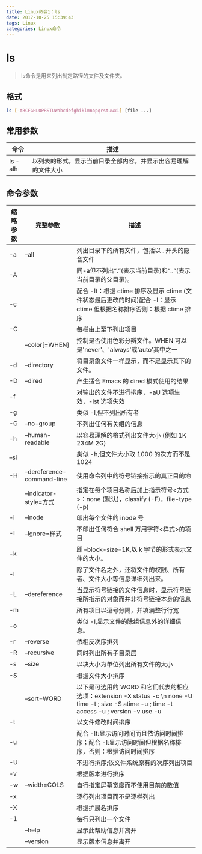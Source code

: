 ```yaml
---
title: Linux命令1：ls
date: 2017-10-25 15:39:43
tags: Linux
categories: Linux命令
---
```



# ls

> ls命令是用来列出制定路径的文件及文件夹。

## 格式
```bash
ls [-ABCFGHLOPRSTUWabcdefghiklmnopqrstuwx1] [file ...]
```

## 常用参数

命令 | 描述
---- | ---
ls -alh | 以列表的形式，显示当前目录全部内容，并显示出容易理解的文件大小

## 命令参数

缩略参数 | 完整参数  | 描述
--- | ---- | ----
| -a | –all | 列出目录下的所有文件，包括以 . 开头的隐含文件
| -A | | 同-a但不列出“.”(表示当前目录)和“..”(表示当前目录的父目录)。
| -c | | 配合 -lt：根据 ctime 排序及显示 ctime (文件状态最后更改的时间)配合 -l：显示 ctime 但根据名称排序否则：根据 ctime 排序
| -C | |每栏由上至下列出项目
|  | –color[=WHEN] | 控制是否使用色彩分辨文件。WHEN 可以是'never'、'always'或'auto'其中之一
| -d | –directory | 将目录象文件一样显示，而不是显示其下的文件。
| -D | –dired | 产生适合 Emacs 的 dired 模式使用的结果
| -f | | 对输出的文件不进行排序，-aU 选项生效，-lst 选项失效
| -g | | 类似 -l,但不列出所有者
| -G | –no-group | 不列出任何有关组的信息
| -h | –human-readable | 以容易理解的格式列出文件大小 (例如 1K 234M 2G)
| –si | | 类似 -h,但文件大小取 1000 的次方而不是 1024
| -H | –dereference-command-line | 使用命令列中的符号链接指示的真正目的地
|  | –indicator-style=方式 |指定在每个项目名称后加上指示符号<方式>：none (默认)，classify (-F)，file-type (-p)
| -i | –inode | 印出每个文件的 inode 号
| -I | –ignore=样式 | 不印出任何符合 shell 万用字符<样式>的项目
| -k | | 即 –block-size=1K,以 k 字节的形式表示文件的大小。
| -l | |除了文件名之外，还将文件的权限、所有者、文件大小等信息详细列出来。
| -L | –dereference | 当显示符号链接的文件信息时，显示符号链接所指示的对象而并非符号链接本身的信息
| -m | | 所有项目以逗号分隔，并填满整行行宽
| -o | | 类似 -l,显示文件的除组信息外的详细信息。
| -r | –reverse |  依相反次序排列
| -R | –recursive | 同时列出所有子目录层
| -s | –size | 以块大小为单位列出所有文件的大小
| -S | | 根据文件大小排序
|  | –sort=WORD | 以下是可选用的 WORD 和它们代表的相应选项：extension -X status -c \n none -U time -t ; size -S atime -u ; time -t access -u ; version -v use -u
| -t | | 以文件修改时间排序
| -u | | 配合 -lt:显示访问时间而且依访问时间排序；配合 -l:显示访问时间但根据名称排序，否则：根据访问时间排序
| -U | | 不进行排序;依文件系统原有的次序列出项目
| -v | |根据版本进行排序
| -w | –width=COLS | 自行指定屏幕宽度而不使用目前的数值
| -x | | 逐行列出项目而不是逐栏列出
| -X | | 根据扩展名排序
| -1 | |每行只列出一个文件
| | –help | 显示此帮助信息并离开
| | –version | 显示版本信息并离开